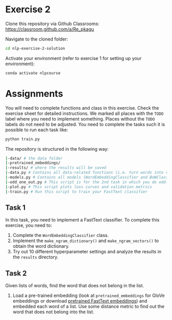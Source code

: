 # Exercise 2

Clone this repository via Github Classrooms: https://classroom.github.com/a/Re_pkagu

Navigate to the cloned folder:
```bash
cd nlp-exercise-2-solution
```

Activate your environment (refer to exercise 1 for setting up your environment):
```bash
conda activate nlpcourse
```

# Assignments

You will need to complete functions and class in this exercise. Check the exercise sheet for detailed instructions. We marked all places with the `TODO` label where you need to implement something. Places without the `TODO` labels do not need to be adjusted.
You need to complete the tasks such it is possible to run each task like:
```bash
python train.py
```

The repository is structured in the following way:
```bash
|-data/ # the data folder
|-pretrained_embeddings/
|-results/ # where the results will be saved
|-data.py # Contains all data-related functions (i.e. turn words into vectors)
|-models.py # Contains all models (WordEmbeddingClassifier and BoWClassifier from previous exercise)
|-odd_one_out.py # This script is for the 2nd task in which you do odd-one-out
|-plot.py # This script plots loss curves and validation metrics
|-train.py # Run this script to train your FastText classifier
```

## Task 1

In this task, you need to implement a FastText classifier. To complete this exercise, you need to:

1. Complete the `WordEmbeddingClassifier` class.
2. Implement the `make_ngram_dictionary()` and `make_ngram_vectors()` to obtain the word dictionary.
3. Try out 10 different hyperparameter settings and analyze the results in the `results` directory.

## Task 2
Given lists of words, find the word that does not belong in the list.
1. Load a pre-trained embedding (look at `pretrained_embeddings` for GloVe embeddings or download [pretrained FastText embeddings](https://drive.google.com/file/d/1Bqs0cYXHTNuhwBE_EToKlVp1JbH7H1ZP/view)) and embedded each word of a list. Use some distance metric to find out the word that does not belong into the list.
